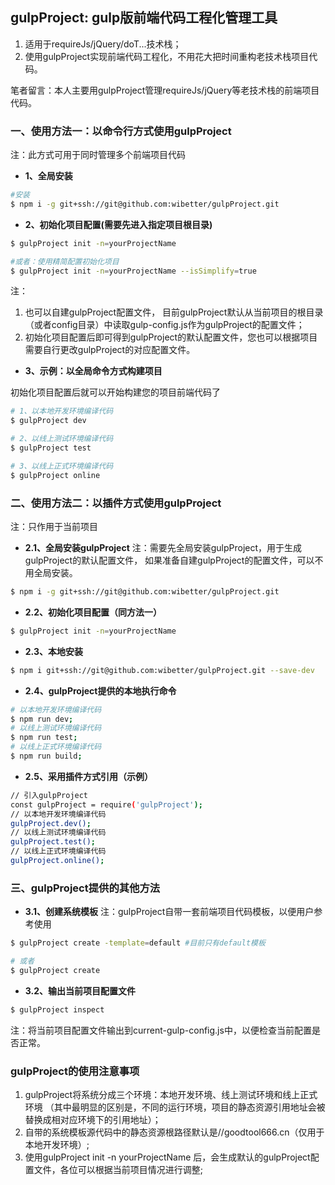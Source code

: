 ## gulpProject: gulp版前端代码工程化管理工具
1. 适用于requireJs/jQuery/doT...技术栈；
2. 使用gulpProject实现前端代码工程化，不用花大把时间重构老技术栈项目代码。

笔者留言：本人主要用gulpProject管理requireJs/jQuery等老技术栈的前端项目代码。

### 一、使用方法一：以命令行方式使用gulpProject
注：此方式可用于同时管理多个前端项目代码

- **1、全局安装**

```bash
#安装
$ npm i -g git+ssh://git@github.com:wibetter/gulpProject.git
```

- **2、初始化项目配置(需要先进入指定项目根目录)**

```bash
$ gulpProject init -n=yourProjectName

#或者：使用精简配置初始化项目
$ gulpProject init -n=yourProjectName --isSimplify=true
```

注：  
1. 也可以自建gulpProject配置文件，
目前gulpProject默认从当前项目的根目录（或者config目录）中读取gulp-config.js作为gulpProject的配置文件；
2. 初始化项目配置后即可得到gulpProject的默认配置文件，您也可以根据项目需要自行更改gulpProject的对应配置文件。


- **3、示例：以全局命令方式构建项目**

初始化项目配置后就可以开始构建您的项目前端代码了

```bash
# 1、以本地开发环境编译代码
$ gulpProject dev
```

```bash
# 2、以线上测试环境编译代码
$ gulpProject test
```


```bash
# 3、以线上正式环境编译代码
$ gulpProject online
```

### 二、使用方法二：以插件方式使用gulpProject
注：只作用于当前项目

- **2.1、全局安装gulpProject**
注：需要先全局安装gulpProject，用于生成gulpProject的默认配置文件，
如果准备自建gulpProject的配置文件，可以不用全局安装。

```bash
$ npm i -g git+ssh://git@github.com:wibetter/gulpProject.git
```

- **2.2、初始化项目配置（同方法一）**

```bash
$ gulpProject init -n=yourProjectName
```

- **2.3、本地安装**

```bash
$ npm i git+ssh://git@github.com:wibetter/gulpProject.git --save-dev
```

- **2.4、gulpProject提供的本地执行命令**

```bash
# 以本地开发环境编译代码
$ npm run dev;
# 以线上测试环境编译代码
$ npm run test;
# 以线上正式环境编译代码
$ npm run build;
```

- **2.5、采用插件方式引用（示例）**

```bash
// 引入gulpProject
const gulpProject = require('gulpProject');
// 以本地开发环境编译代码
gulpProject.dev();
// 以线上测试环境编译代码
gulpProject.test();
// 以线上正式环境编译代码
gulpProject.online();
```

### 三、gulpProject提供的其他方法

- **3.1、创建系统模板**
注：gulpProject自带一套前端项目代码模板，以便用户参考使用

```bash
$ gulpProject create -template=default #目前只有default模板

# 或者 
$ gulpProject create
```

- **3.2、输出当前项目配置文件**

```bash
$ gulpProject inspect 
```
注：将当前项目配置文件输出到current-gulp-config.js中，以便检查当前配置是否正常。

### gulpProject的使用注意事项
1. gulpProject将系统分成三个环境：本地开发环境、线上测试环境和线上正式环境
   （其中最明显的区别是，不同的运行环境，项目的静态资源引用地址会被替换成相对应环境下的引用地址）；
2. 自带的系统模板源代码中的静态资源根路径默认是//goodtool666.cn（仅用于本地开发环境）;
3. 使用gulpProject init -n yourProjectName 后，会生成默认的gulpProject配置文件，各位可以根据当前项目情况进行调整;

